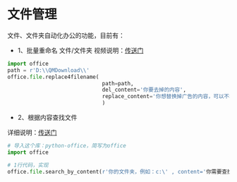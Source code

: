 # 文件管理


    
文件、文件夹自动化办公的功能，目前有：

- 1、批量重命名 文件/文件夹
视频说明：[传送门](https://www.bilibili.com/video/BV12r4y187Yj/)
```python
import office
path = r'D:\\QMDownload\\'
office.file.replace4filename(
                              path=path,
                              del_content='你要去掉的内容',
                              replace_content='你想替换掉广告的内容，可以不填'
                              )
```

- 2、根据内容查找文件

详细说明：[传送门](https://baijiahao.baidu.com/s?id=1734311309666123699)
```python
# 导入这个库：python-office，简写为office
import office

# 1行代码，实现 
office.file.search_by_content(r'你的文件夹，例如：c:\' , content='你需要查找的文件里面的内容')
```


